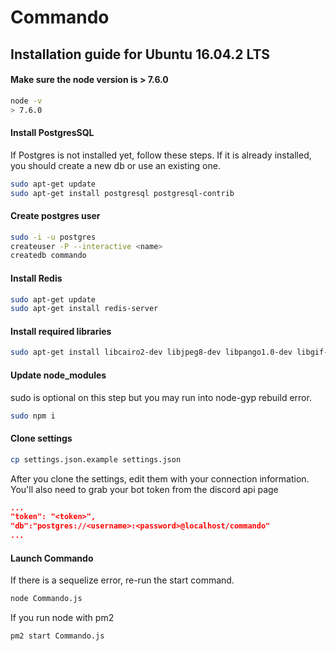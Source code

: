 # Commando

## Installation guide for Ubuntu 16.04.2 LTS 

#### Make sure the node version is > 7.6.0

```bash
node -v
> 7.6.0
```

#### Install PostgresSQL
If Postgres is not installed yet, follow these steps. If it is already installed, you should create a new db or use an existing one. 

```bash
sudo apt-get update
sudo apt-get install postgresql postgresql-contrib
```

#### Create postgres user
```bash
sudo -i -u postgres
createuser -P --interactive <name>
createdb commando
```

#### Install Redis
```bash
sudo apt-get update
sudo apt-get install redis-server
```

#### Install required libraries
```bash
sudo apt-get install libcairo2-dev libjpeg8-dev libpango1.0-dev libgif-dev build-essential g++
```

#### Update node_modules
sudo is optional on this step but you may run into node-gyp rebuild error.
```bash
sudo npm i
```

#### Clone settings 
```bash
cp settings.json.example settings.json
```

After you clone the settings, edit them with your connection information. You'll also need to grab your bot token from the discord api page

```json
...
"token": "<token>",
"db":"postgres://<username>:<password>@localhost/commando"
...
```

#### Launch Commando
If there is a sequelize error, re-run the start command.
```bash
node Commando.js
```

If you run node with pm2
```bash
pm2 start Commando.js
```

